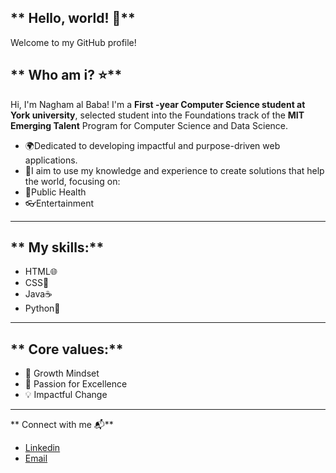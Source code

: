 ** Hello, world! 💫**
---
 Welcome to my GitHub profile!

 ** Who am i? ⭐️**
 ---
Hi, I'm Nagham al Baba! I'm a **First -year Computer Science student at York university**, selected student into the Foundations track of the **MIT Emerging Talent** Program for Computer Science and Data Science.
* 🌍Dedicated to developing impactful and purpose-driven web applications.
* 🌱I aim to use my knowledge and experience to create solutions that help the world, focusing on:
* 💊Public Health
* 👓Entertainment
---
  
  ** My skills:**
  ---
  * HTML🌐
  * CSS🎨
  * Java☕️
  * Python🐍
  ---
  ** Core values:**
  ---
  *  🌟 Growth Mindset
  *  🚀 Passion for Excellence
  *  💡 Impactful Change
---
** Connect with me 📬**
* [Linkedin](linkedin.com/in/nagham-al-baba-457958339)
* [Email](naghambaba1@gmail.com)

